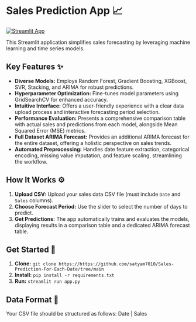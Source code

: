 # Sales Prediction App 📈

[![Streamlit App](https://static.streamlit.io/badges/streamlit_badge_black_white.svg)](https://your-app-url-here)

This Streamlit application simplifies sales forecasting by leveraging machine learning and time series models. 

## Key Features ✨

- **Diverse Models:** Employs Random Forest, Gradient Boosting, XGBoost, SVR, Stacking, and ARIMA for robust predictions.
- **Hyperparameter Optimization:** Fine-tunes model parameters using GridSearchCV for enhanced accuracy.
- **Intuitive Interface:** Offers a user-friendly experience with a clear data upload process and interactive forecasting period selection.
- **Performance Evaluation:** Presents a comprehensive comparison table with actual sales and predictions from each model, alongside Mean Squared Error (MSE) metrics.
- **Full Dataset ARIMA Forecast:**  Provides an additional ARIMA forecast for the entire dataset, offering a holistic perspective on sales trends.
- **Automated Preprocessing:** Handles date feature extraction, categorical encoding, missing value imputation, and feature scaling, streamlining the workflow.

## How It Works ⚙️

1. **Upload CSV:** Upload your sales data CSV file (must include `Date` and `Sales` columns).
2. **Choose Forecast Period:** Use the slider to select the number of days to predict.
3. **Get Predictions:** The app automatically trains and evaluates the models, displaying results in a comparison table and a dedicated ARIMA forecast table.

## Get Started 🚀

1. **Clone:** `git clone https://https://github.com/satyam7010/Sales-Prediction-For-Each-Date/tree/main`
2. **Install:** `pip install -r requirements.txt` 
3. **Run:** `streamlit run app.py`

## Data Format 📄

Your CSV file should be structured as follows:
Date | Sales
